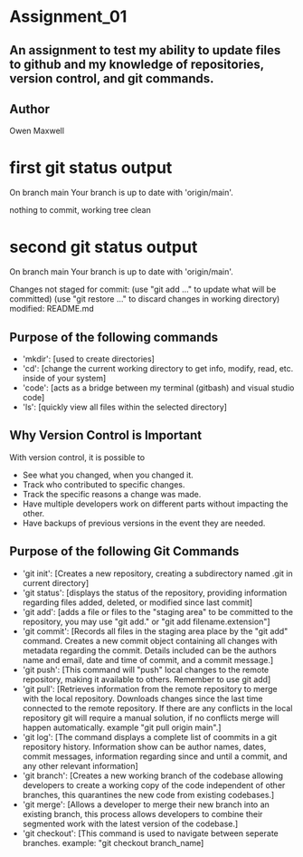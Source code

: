 # Assignment_01
## An assignment to test my ability to update files to github and my knowledge of repositories, version control, and git commands.

## Author
Owen Maxwell

# first git status output

On branch main
Your branch is up to date with 'origin/main'.

nothing to commit, working tree clean

# second git status output 

On branch main
Your branch is up to date with 'origin/main'.

Changes not staged for commit:
  (use "git add <file>..." to update what will be committed)
  (use "git restore <file>..." to discard changes in working directory)
        modified:   README.md

## Purpose of the following commands

- 'mkdir': [used to create directories]
- 'cd': [change the current working directory to get info, modify, read, etc. inside of your system]
- 'code': [acts as a bridge between my terminal (gitbash) and visual studio code]
- 'ls': [quickly view all files within the selected directory]

## Why Version Control is Important

With version control, it is possible to
- See what you changed, when you changed it.
- Track who contributed to specific changes.
- Track the specific reasons a change was made.
- Have multiple developers work on different parts without impacting the other.
- Have backups of previous versions in the event they are needed.

## Purpose of the following Git Commands

- 'git init': [Creates a new repository, creating a subdirectory named .git in current directory]
- 'git status': [displays the status of the repository, providing information regarding files added, deleted, or modified since last commit]
- 'git add': [adds a file or files to the "staging area" to be committed to the repository, you may use "git add." or "git add filename.extension"]
- 'git commit': [Records all files in the staging area place by the "git add" command. Creates a new commit object containing all changes with metadata regarding the commit. Details included can be the authors name and email, date and time of commit, and a commit message.]
- 'git push': [This command will "push" local changes to the remote repository, making it available to others. Remember to use git add]
- 'git pull': [Retrieves information from the remote repository to merge with the local repository. Downloads changes since the last time connected to the remote repository. If there are any conflicts in the local repository git will require a manual solution, if no conflicts merge will happen automatically. example "git pull origin main".]
- 'git log': [The command displays a complete list of coommits in a git repository history. Information show can be author names, dates, commit messages, information regarding since and until a commit, and any other relevant information]
- 'git branch': [Creates a new working branch of the codebase allowing developers to create a working copy of the code independent of other branches, this quarantines the new code from existing codebases.]
- 'git merge': [Allows a developer to merge their new branch into an existing branch, this process allows developers to combine their segmented work with the latest version of the codebase.]
- 'git checkout': [This command is used to navigate between seperate branches. example: "git checkout branch_name]